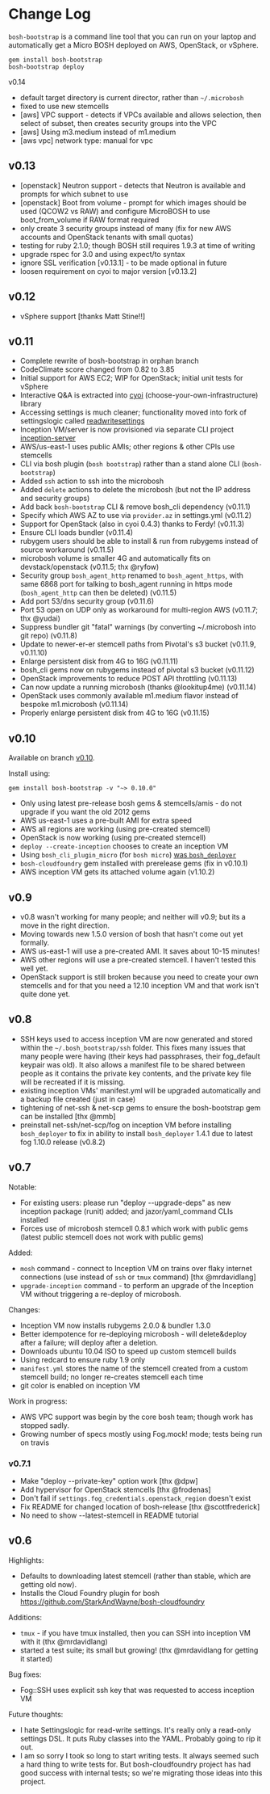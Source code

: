 Change Log
==========

`bosh-bootstrap` is a command line tool that you can run on your laptop and automatically get a Micro BOSH deployed on AWS, OpenStack, or vSphere.

```
gem install bosh-bootstrap
bosh-bootstrap deploy
```

v0.14

- default target directory is current director, rather than `~/.microbosh`
- fixed to use new stemcells
- [aws] VPC support - detects if VPCs available and allows selection, then select of subset, then creates security groups into the VPC
- [aws] Using m3.medium instead of m1.medium
- [aws vpc] network type: manual for vpc

v0.13
-----

- [openstack] Neutron support - detects that Neutron is available and prompts for which subnet to use
- [openstack] Boot from volume - prompt for which images should be used (QCOW2 vs RAW) and configure MicroBOSH to use boot_from_volume if RAW format required
- only create 3 security groups instead of many (fix for new AWS accounts and OpenStack tenants with small quotas)
- testing for ruby 2.1.0; though BOSH still requires 1.9.3 at time of writing
- upgrade rspec for 3.0 and using expect/to syntax
- ignore SSL verification [v0.13.1] - to be made optional in future
- loosen requirement on cyoi to major version [v0.13.2]

v0.12
-----

- vSphere support [thanks Matt Stine!!]

v0.11
-----

- Complete rewrite of bosh-bootstrap in orphan branch
- CodeClimate score changed from 0.82 to 3.85
- Initial support for AWS EC2; WIP for OpenStack; initial unit tests for vSphere
- Interactive Q&A is extracted into [cyoi](https://github.com/drnic/cyoi) (choose-your-own-infrastructure) library
- Accessing settings is much cleaner; functionality moved into fork of settingslogic called [readwritesettings](https://github.com/drnic/readwritesettings)
- Inception VM/server is now provisioned via separate CLI project [inception-server](https://github.com/drnic/inception-server)
- AWS/us-east-1 uses public AMIs; other regions & other CPIs use stemcells
- CLI via bosh plugin (`bosh bootstrap`) rather than a stand alone CLI (`bosh-bootstrap`)
- Added `ssh` action to ssh into the microbosh
- Added `delete` actions to delete the microbosh (but not the IP address and security groups)
- Add back `bosh-bootstrap` CLI & remove bosh_cli dependency (v0.11.1)
- Specify which AWS AZ to use via `provider.az` in settings.yml (v0.11.2)
- Support for OpenStack (also in cyoi 0.4.3) thanks to Ferdy! (v0.11.3)
- Ensure CLI loads bundler (v0.11.4)
- rubygem users should be able to install & run from rubygems instead of source workaround (v0.11.5)
- microbosh volume is smaller 4G and automatically fits on devstack/openstack (v0.11.5; thx @ryfow)
- Security group `bosh_agent_http` renamed to `bosh_agent_https`, with same 6868 port for talking to bosh_agent running in https mode (`bosh_agent_http` can then be deleted) (v0.11.5)
- Add port 53/dns security group (v0.11.6)
- Port 53 open on UDP only as workaround for multi-region AWS (v0.11.7; thx @yudai)
- Suppress bundler git "fatal" warnings (by converting ~/.microbosh into git repo) (v0.11.8)
- Update to newer-er-er stemcell paths from Pivotal's s3 bucket (v0.11.9, v0.11.10)
- Enlarge persistent disk from 4G to 16G (v0.11.11)
- bosh_cli gems now on rubygems instead of pivotal s3 bucket (v0.11.12)
- OpenStack improvements to reduce POST API throttling (v0.11.13)
- Can now update a running microbosh (thanks @lookitup4me) (v0.11.14)
- OpenStack uses commonly available m1.medium flavor instead of bespoke m1.microbosh (v0.11.14)
- Properly enlarge persistent disk from 4G to 16G (v0.11.15)

v0.10
-----

Available on branch [v0.10](https://github.com/StarkAndWayne/bosh-bootstrap/tree/v0.10).

Install using:

```
gem install bosh-bootstrap -v "~> 0.10.0"
```

- Only using latest pre-release bosh gems & stemcells/amis - do not upgrade if you want the old 2012 gems
- AWS us-east-1 uses a pre-built AMI for extra speed
- AWS all regions are working (using pre-created stemcell)
- OpenStack is now working (using pre-created stemcell)
- `deploy --create-inception` chooses to create an inception VM
- Using `bosh_cli_plugin_micro` (for `bosh micro`) [was `bosh_deployer`](v1.10.1)
- `bosh-cloudfoundry` gem installed with prerelease gems (fix in v0.10.1)
- AWS inception VM gets its attached volume again (v1.10.2)

v0.9
----

- v0.8 wasn't working for many people; and neither will v0.9; but its a move in the right direction.
- Moving towards new 1.5.0 version of bosh that hasn't come out yet formally.
- AWS us-east-1 will use a pre-created AMI. It saves about 10-15 minutes!
- AWS other regions will use a pre-created stemcell. I haven't tested this well yet.
- OpenStack support is still broken because you need to create your own stemcells and for that you need a 12.10 inception VM and that work isn't quite done yet.

v0.8
----

- SSH keys used to access inception VM are now generated and stored within the `~/.bosh_bootstrap/ssh` folder. This fixes many issues that many people were having (their keys had passphrases, their fog_default keypair was old). It also allows a manifest file to be shared between people as it contains the private key contents, and the private key file will be recreated if it is missing.
- existing inception VMs' manifest.yml will be upgraded automatically and a backup file created (just in case)
- tightening of net-ssh & net-scp gems to ensure the bosh-bootstrap gem can be installed [thx @mmb]
- preinstall net-ssh/net-scp/fog on inception VM before installing `bosh_deployer` to fix in ability to install `bosh_deployer` 1.4.1 due to latest fog 1.10.0 release (v0.8.2)

v0.7
----

Notable:

- For existing users: please run "deploy --upgrade-deps" as new inception package (runit) added; and jazor/yaml_command CLIs installed
- Forces use of microbosh stemcell 0.8.1 which work with public gems (latest public stemcell does not work with public gems)

Added:

- `mosh` command - connect to Inception VM on trains over flaky internet connections (use instead of `ssh` or `tmux` command) [thx @mrdavidlang]
- `upgrade-inception` command - to perform an upgrade of the Inception VM without triggering a re-deploy of microbosh.

Changes:

- Inception VM now installs rubygems 2.0.0 & bundler 1.3.0
- Better idempotence for re-deploying microbosh - will delete&deploy after a failure; will deploy after a deletion.
- Downloads ubuntu 10.04 ISO to speed up custom stemcell builds
- Using redcard to ensure ruby 1.9 only
- `manifest.yml` stores the name of the stemcell created from a custom stemcell build; no longer re-creates stemcell each time
- git color is enabled on inception VM

Work in progress:

- AWS VPC support was begin by the core bosh team; though work has stopped sadly.
- Growing number of specs mostly using Fog.mock! mode; tests being run on travis

### v0.7.1

- Make "deploy --private-key" option work [thx @dpw]
- Add hypervisor for OpenStack stemcells [thx @frodenas]
- Don't fail if `settings.fog_credentials.openstack_region` doesn't exist
- Fix README for changed location of bosh-release [thx @scottfrederick]
- No need to show --latest-stemcell in README tutorial

v0.6
----

Highlights:

- Defaults to downloading latest stemcell (rather than stable, which are getting old now).
- Installs the Cloud Foundry plugin for bosh https://github.com/StarkAndWayne/bosh-cloudfoundry

Additions:

- `tmux` - if you have tmux installed, then you can SSH into inception VM with it (thx @mrdavidlang)
- started a test suite; its small but growing! (thx @mrdavidlang for getting it started)

Bug fixes:

- Fog::SSH uses explicit ssh key that was requested to access inception VM

Future thoughts:

- I hate Settingslogic for read-write settings. It's really only a read-only settings DSL. It puts Ruby classes into the YAML. Probably going to rip it out.
- I am so sorry I took so long to start writing tests. It always seemed such a hard thing to write tests for. But bosh-cloudfoundry project has had good success with internal tests; so we're migrating those ideas into this project.
